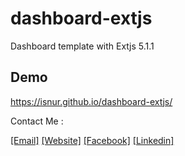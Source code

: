 # dashboard-extjs
Dashboard template with Extjs 5.1.1

## Demo
<a href="https://isnur.github.io/dashboard-extjs/">https://isnur.github.io/dashboard-extjs/</a>

Contact Me :

[[Email]](mailto:isnurmsm@gmail.com) 
[[Website]](http://isnur.com/)
[[Facebook]](https://facebook.com/isnurmsm) 
[[Linkedin]](https://id.linkedin.com/in/isnur) 
